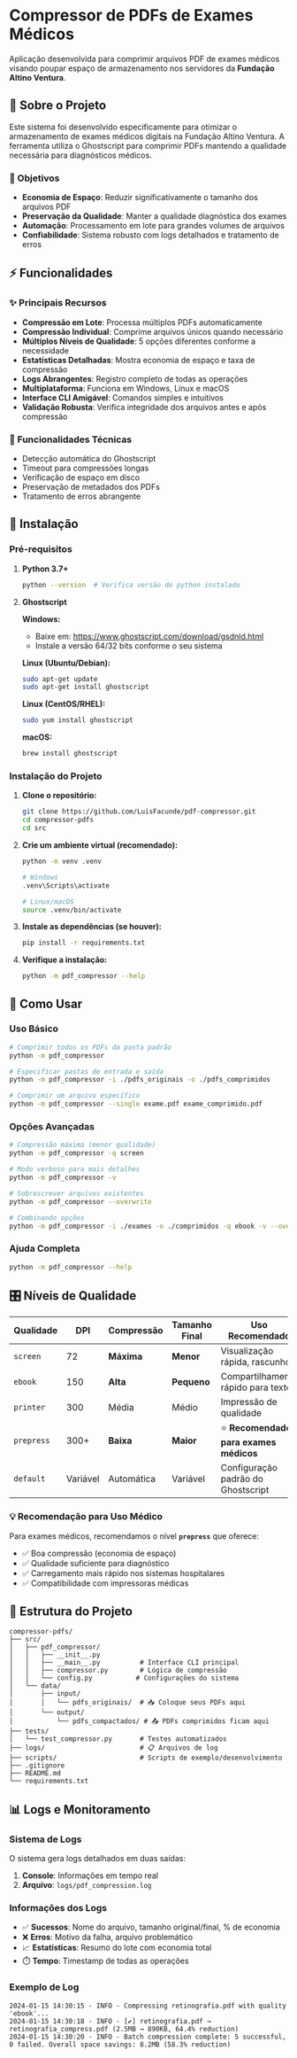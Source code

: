 # Compressor de PDFs de Exames Médicos

Aplicação desenvolvida para comprimir arquivos PDF de exames médicos visando poupar espaço de armazenamento nos servidores da **Fundação Altino Ventura**.

## 🏥 Sobre o Projeto

Este sistema foi desenvolvido especificamente para otimizar o armazenamento de exames médicos digitais na Fundação Altino Ventura. A ferramenta utiliza o Ghostscript para comprimir PDFs mantendo a qualidade necessária para diagnósticos médicos.

### 🎯 Objetivos

- **Economia de Espaço**: Reduzir significativamente o tamanho dos arquivos PDF
- **Preservação da Qualidade**: Manter a qualidade diagnóstica dos exames
- **Automação**: Processamento em lote para grandes volumes de arquivos
- **Confiabilidade**: Sistema robusto com logs detalhados e tratamento de erros

## ⚡ Funcionalidades

### ✨ Principais Recursos

- **Compressão em Lote**: Processa múltiplos PDFs automaticamente
- **Compressão Individual**: Comprime arquivos únicos quando necessário
- **Múltiplos Níveis de Qualidade**: 5 opções diferentes conforme a necessidade
- **Estatísticas Detalhadas**: Mostra economia de espaço e taxa de compressão
- **Logs Abrangentes**: Registro completo de todas as operações
- **Multiplataforma**: Funciona em Windows, Linux e macOS
- **Interface CLI Amigável**: Comandos simples e intuitivos
- **Validação Robusta**: Verifica integridade dos arquivos antes e após compressão

### 🔧 Funcionalidades Técnicas

- Detecção automática do Ghostscript
- Timeout para compressões longas
- Verificação de espaço em disco
- Preservação de metadados dos PDFs
- Tratamento de erros abrangente

## 🚀 Instalação

### Pré-requisitos

1. **Python 3.7+**
   ```bash
   python --version  # Verifica versão do python instalado
   ```

2. **Ghostscript**
   
   **Windows:**
   - Baixe em: https://www.ghostscript.com/download/gsdnld.html
   - Instale a versão 64/32 bits conforme o seu sistema
   
   **Linux (Ubuntu/Debian):**
   ```bash
   sudo apt-get update
   sudo apt-get install ghostscript
   ```
   
   **Linux (CentOS/RHEL):**
   ```bash
   sudo yum install ghostscript
   ```
   
   **macOS:**
   ```bash
   brew install ghostscript
   ```

### Instalação do Projeto

1. **Clone o repositório:**
   ```bash
   git clone https://github.com/LuisFacunde/pdf-compressor.git
   cd compressor-pdfs
   cd src
   ```

2. **Crie um ambiente virtual (recomendado):**
   ```bash
   python -m venv .venv
   
   # Windows
   .venv\Scripts\activate
   
   # Linux/macOS
   source .venv/bin/activate
   ```

3. **Instale as dependências (se houver):**
   ```bash
   pip install -r requirements.txt
   ```

4. **Verifique a instalação:**
   ```bash
   python -m pdf_compressor --help
   ```

## 📖 Como Usar

### Uso Básico

```bash
# Comprimir todos os PDFs da pasta padrão
python -m pdf_compressor

# Especificar pastas de entrada e saída
python -m pdf_compressor -i ./pdfs_originais -o ./pdfs_comprimidos

# Comprimir um arquivo específico
python -m pdf_compressor --single exame.pdf exame_comprimido.pdf
```

### Opções Avançadas

```bash
# Compressão máxima (menor qualidade)
python -m pdf_compressor -q screen

# Modo verboso para mais detalhes
python -m pdf_compressor -v

# Sobrescrever arquivos existentes
python -m pdf_compressor --overwrite

# Combinando opções
python -m pdf_compressor -i ./exames -o ./comprimidos -q ebook -v --overwrite
```

### Ajuda Completa

```bash
python -m pdf_compressor --help
```

## 🎛️ Níveis de Qualidade

| Qualidade | DPI | Compressão | Tamanho Final | Uso Recomendado |
|-----------|-----|------------|---------------|-----------------|
| `screen` | 72 | **Máxima** | **Menor** | Visualização rápida, rascunhos |
| `ebook` | 150 | **Alta** | **Pequeno** | Compartilhamento rápido para texto |
| `printer` | 300 | Média | Médio | Impressão de qualidade |
| `prepress` | 300+ | **Baixa** | **Maior** | ⭐ **Recomendado para exames médicos** |
| `default` | Variável | Automática | Variável | Configuração padrão do Ghostscript |

### 💡 Recomendação para Uso Médico

Para exames médicos, recomendamos o nível **`prepress`** que oferece:
- ✅ Boa compressão (economia de espaço)
- ✅ Qualidade suficiente para diagnóstico
- ✅ Carregamento mais rápido nos sistemas hospitalares
- ✅ Compatibilidade com impressoras médicas

## 📁 Estrutura do Projeto

```
compressor-pdfs/
├── src/
│   ├── pdf_compressor/
│   │   ├── __init__.py
│   │   ├── __main__.py          # Interface CLI principal
│   │   ├── compressor.py        # Lógica de compressão
│   │   └── config.py           # Configurações do sistema
│   └── data/
│       ├── input/
│       │   └── pdfs_originais/  # 📥 Coloque seus PDFs aqui
│       └── output/
│           └── pdfs_compactados/ # 📤 PDFs comprimidos ficam aqui
├── tests/
│   └── test_compressor.py       # Testes automatizados
├── logs/                        # 📋 Arquivos de log
├── scripts/                     # Scripts de exemplo/desenvolvimento
├── .gitignore
├── README.md
└── requirements.txt
```

## 📊 Logs e Monitoramento

### Sistema de Logs

O sistema gera logs detalhados em duas saídas:

1. **Console**: Informações em tempo real
2. **Arquivo**: `logs/pdf_compression.log`

### Informações dos Logs

- ✅ **Sucessos**: Nome do arquivo, tamanho original/final, % de economia
- ❌ **Erros**: Motivo da falha, arquivo problemático
- 📈 **Estatísticas**: Resumo do lote com economia total
- ⏱️ **Tempo**: Timestamp de todas as operações

### Exemplo de Log

```
2024-01-15 14:30:15 - INFO - Compressing retinografia.pdf with quality 'ebook'...
2024-01-15 14:30:18 - INFO - [✔] retinografia.pdf → retinografia_compress.pdf (2.5MB → 890KB, 64.4% reduction)
2024-01-15 14:30:20 - INFO - Batch compression complete: 5 successful, 0 failed. Overall space savings: 8.2MB (58.3% reduction)
```
